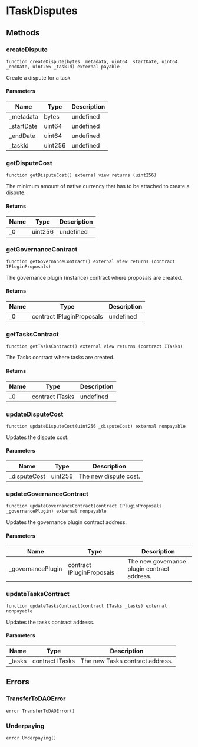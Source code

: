 # ITaskDisputes









## Methods

### createDispute

```solidity
function createDispute(bytes _metadata, uint64 _startDate, uint64 _endDate, uint256 _taskId) external payable
```

Create a dispute for a task



#### Parameters

| Name | Type | Description |
|---|---|---|
| _metadata | bytes | undefined |
| _startDate | uint64 | undefined |
| _endDate | uint64 | undefined |
| _taskId | uint256 | undefined |

### getDisputeCost

```solidity
function getDisputeCost() external view returns (uint256)
```

The minimum amount of native currency that has to be attached to create a dispute.




#### Returns

| Name | Type | Description |
|---|---|---|
| _0 | uint256 | undefined |

### getGovernanceContract

```solidity
function getGovernanceContract() external view returns (contract IPluginProposals)
```

The governance plugin (instance) contract where proposals are created.




#### Returns

| Name | Type | Description |
|---|---|---|
| _0 | contract IPluginProposals | undefined |

### getTasksContract

```solidity
function getTasksContract() external view returns (contract ITasks)
```

The Tasks contract where tasks are created.




#### Returns

| Name | Type | Description |
|---|---|---|
| _0 | contract ITasks | undefined |

### updateDisputeCost

```solidity
function updateDisputeCost(uint256 _disputeCost) external nonpayable
```

Updates the dispute cost.



#### Parameters

| Name | Type | Description |
|---|---|---|
| _disputeCost | uint256 | The new dispute cost. |

### updateGovernanceContract

```solidity
function updateGovernanceContract(contract IPluginProposals _governancePlugin) external nonpayable
```

Updates the governance plugin contract address.



#### Parameters

| Name | Type | Description |
|---|---|---|
| _governancePlugin | contract IPluginProposals | The new governance plugin contract address. |

### updateTasksContract

```solidity
function updateTasksContract(contract ITasks _tasks) external nonpayable
```

Updates the tasks contract address.



#### Parameters

| Name | Type | Description |
|---|---|---|
| _tasks | contract ITasks | The new Tasks contract address. |




## Errors

### TransferToDAOError

```solidity
error TransferToDAOError()
```






### Underpaying

```solidity
error Underpaying()
```







